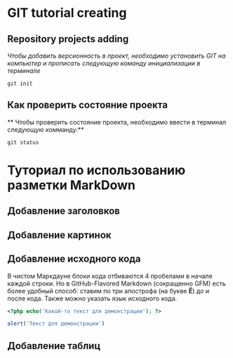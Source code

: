 # GIT tutorial creating

## Repository projects adding

*Чтобы добавить версионность в проект, необходимо установить GIT на компьютер и прописать следующую команду инициализации в терминале*
```fix
git init
```
## Как проверить состояние проекта
** Чтобы проверить состояние проекта, необходимо ввести в терминал следующую комманду:**
```fix
git status
```

# Туториал по использованию разметки MarkDown

## Добавление заголовков




## Добавление картинок



## Добавление исходного кода

В чистом Маркдауне блоки кода отбиваются 4 пробелами в
начале каждой строки.
Но в GitHub-Flavored Markdown (сокращенно GFM) есть
более удобный способ: ставим по три апострофа (на букве
**Ё**) до и после кода. Также можно указать язык исходного
кода.

``` php
<?php echo('Какой-то текст для демонстрации'); ?>
```
``` js
alert('Текст для демонстрации')
```



## Добавление таблиц